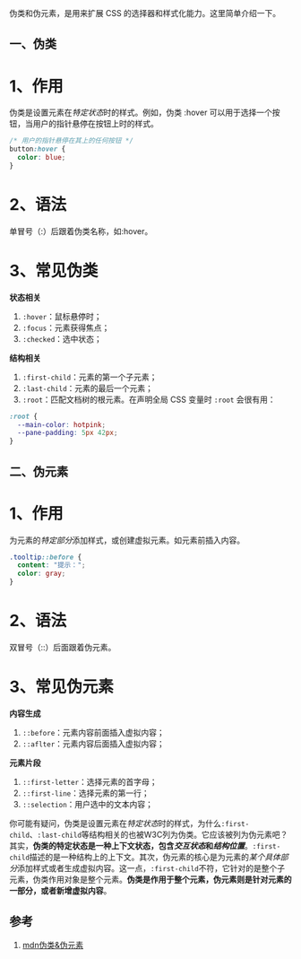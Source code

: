 伪类和伪元素，是用来扩展 CSS 的选择器和样式化能力。这里简单介绍一下。

## 一、伪类
# 1、作用
伪类是设置元素在*特定状态*时的样式。例如，伪类 :hover 可以用于选择一个按钮，当用户的指针悬停在按钮上时的样式。
```css
/* 用户的指针悬停在其上的任何按钮 */
button:hover {
  color: blue;
}
```

# 2、语法
单冒号（:）后跟着伪类名称，如:hover。

# 3、常见伪类
**状态相关**
1. `:hover`：鼠标悬停时；
2. `:focus`：元素获得焦点；
3. `:checked`：选中状态；

**结构相关**
1. `:first-child`：元素的第一个子元素；
2. `:last-child`：元素的最后一个元素；
3. `:root`：匹配文档树的根元素。在声明全局 CSS 变量时 `:root` 会很有用：
```css
:root {
  --main-color: hotpink;
  --pane-padding: 5px 42px;
}
```

## 二、伪元素
# 1、作用
为元素的*特定部分*添加样式，或创建虚拟元素。如元素前插入内容。
```css
.tooltip::before {
  content: "提示：";
  color: gray;
}
```

# 2、语法
双冒号（::）后面跟着伪元素。

# 3、常见伪元素
**内容生成**
1. `::before`：元素内容前面插入虚拟内容；
2. `::aflter`：元素内容后面插入虚拟内容；

**元素片段**
1. `::first-letter`：选择元素的首字母；
2. `::first-line`：选择元素的第一行；
3. `::selection`：用户选中的文本内容；

你可能有疑问，伪类是设置元素在*特定状态*时的样式，为什么`:first-child`、`:last-child`等结构相关的也被W3C列为伪类。它应该被列为伪元素吧？其实，**伪类的特定状态是一种上下文状态，包含*交互状态*和*结构位置***。`:first-child`描述的是一种结构上的上下文。其次，伪元素的核心是为元素的*某个具体部分*添加样式或者生成虚拟内容。这一点，`:first-child`不符，它针对的是整个子元素，伪类作用对象是整个元素。**伪类是作用于整个元素，伪元素则是针对元素的一部分，或者新增虚拟内容**。

## 参考
1. [mdn伪类&伪元素](https://developer.mozilla.org/zh-CN/docs/Web/CSS/Pseudo-classes)
